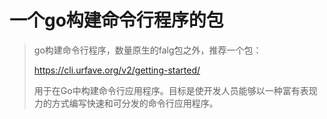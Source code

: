 # 一个go构建命令行程序的包

> go构建命令行程序，数量原生的falg包之外，推荐一个包：
>
> https://cli.urfave.org/v2/getting-started/
>
> 用于在Go中构建命令行应用程序。目标是使开发人员能够以一种富有表现力的方式编写快速和可分发的命令行应用程序。

